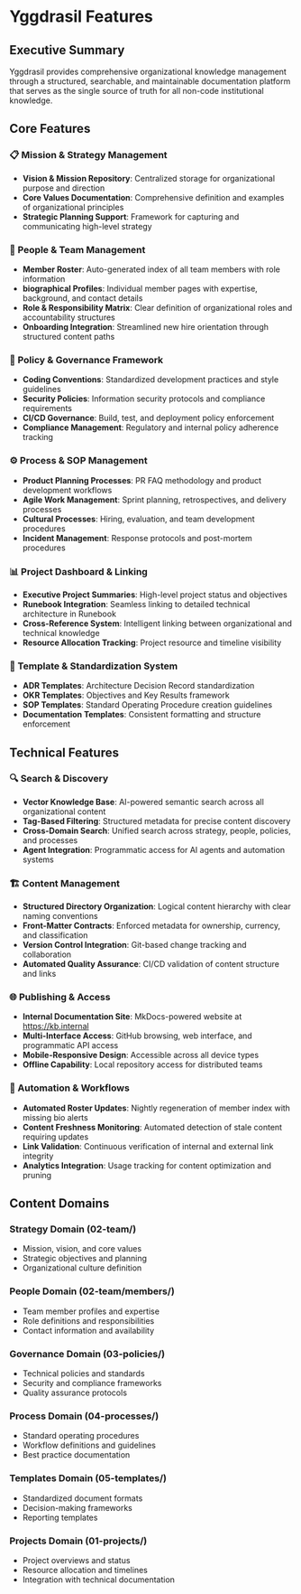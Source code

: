 
# Yggdrasil Features

## Executive Summary

Yggdrasil provides comprehensive organizational knowledge management through a structured, searchable, and maintainable documentation platform that serves as the single source of truth for all non-code institutional knowledge.

## Core Features

### 📋 Mission & Strategy Management
* **Vision & Mission Repository**: Centralized storage for organizational purpose and direction
* **Core Values Documentation**: Comprehensive definition and examples of organizational principles
* **Strategic Planning Support**: Framework for capturing and communicating high-level strategy

### 👥 People & Team Management
* **Member Roster**: Auto-generated index of all team members with role information
* **biographical Profiles**: Individual member pages with expertise, background, and contact details
* **Role & Responsibility Matrix**: Clear definition of organizational roles and accountability structures
* **Onboarding Integration**: Streamlined new hire orientation through structured content paths

### 📜 Policy & Governance Framework
* **Coding Conventions**: Standardized development practices and style guidelines
* **Security Policies**: Information security protocols and compliance requirements
* **CI/CD Governance**: Build, test, and deployment policy enforcement
* **Compliance Management**: Regulatory and internal policy adherence tracking

### ⚙️ Process & SOP Management
* **Product Planning Processes**: PR FAQ methodology and product development workflows
* **Agile Work Management**: Sprint planning, retrospectives, and delivery processes
* **Cultural Processes**: Hiring, evaluation, and team development procedures
* **Incident Management**: Response protocols and post-mortem procedures

### 📊 Project Dashboard & Linking
* **Executive Project Summaries**: High-level project status and objectives
* **Runebook Integration**: Seamless linking to detailed technical architecture in Runebook
* **Cross-Reference System**: Intelligent linking between organizational and technical knowledge
* **Resource Allocation Tracking**: Project resource and timeline visibility

### 📝 Template & Standardization System
* **ADR Templates**: Architecture Decision Record standardization
* **OKR Templates**: Objectives and Key Results framework
* **SOP Templates**: Standard Operating Procedure creation guidelines
* **Documentation Templates**: Consistent formatting and structure enforcement

## Technical Features

### 🔍 Search & Discovery
* **Vector Knowledge Base**: AI-powered semantic search across all organizational content
* **Tag-Based Filtering**: Structured metadata for precise content discovery
* **Cross-Domain Search**: Unified search across strategy, people, policies, and processes
* **Agent Integration**: Programmatic access for AI agents and automation systems

### 🏗️ Content Management
* **Structured Directory Organization**: Logical content hierarchy with clear naming conventions
* **Front-Matter Contracts**: Enforced metadata for ownership, currency, and classification
* **Version Control Integration**: Git-based change tracking and collaboration
* **Automated Quality Assurance**: CI/CD validation of content structure and links

### 🌐 Publishing & Access
* **Internal Documentation Site**: MkDocs-powered website at https://kb.internal
* **Multi-Interface Access**: GitHub browsing, web interface, and programmatic API access
* **Mobile-Responsive Design**: Accessible across all device types
* **Offline Capability**: Local repository access for distributed teams

### 🔄 Automation & Workflows
* **Automated Roster Updates**: Nightly regeneration of member index with missing bio alerts
* **Content Freshness Monitoring**: Automated detection of stale content requiring updates
* **Link Validation**: Continuous verification of internal and external link integrity
* **Analytics Integration**: Usage tracking for content optimization and pruning

## Content Domains

### Strategy Domain (02-team/)
* Mission, vision, and core values
* Strategic objectives and planning
* Organizational culture definition

### People Domain (02-team/members/)
* Team member profiles and expertise
* Role definitions and responsibilities
* Contact information and availability

### Governance Domain (03-policies/)
* Technical policies and standards
* Security and compliance frameworks
* Quality assurance protocols

### Process Domain (04-processes/)
* Standard operating procedures
* Workflow definitions and guidelines
* Best practice documentation

### Templates Domain (05-templates/)
* Standardized document formats
* Decision-making frameworks
* Reporting templates

### Projects Domain (01-projects/)
* Project overviews and status
* Resource allocation and timelines
* Integration with technical documentation
